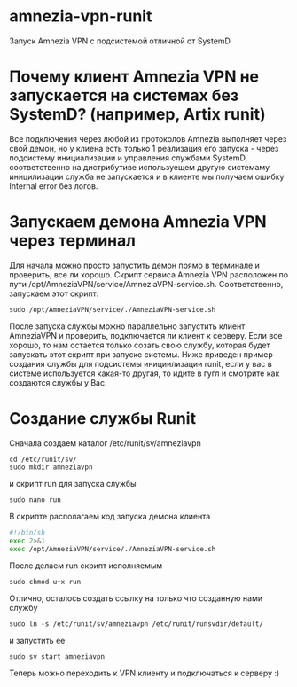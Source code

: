 # amnezia-vpn-runit
Запуск Amnezia VPN с подсистемой отличной от SystemD

# Почему клиент Amnezia VPN не запускается на системах без SystemD? (например, Artix runit)
Все подключения через любой из протоколов Amnezia выполняет через свой демон, но у клиена есть только 1 реализация его запуска - через подсистему инициализации и управления службами SystemD, соответственно на дистрибутиве используещем другую системаму иницилизации служба не запускается и в клиенте мы получаем ошибку Internal error без логов.

# Запускаем демона Amnezia VPN через терминал
Для начала можно просто запустить демон прямо в терминале и проверить, все ли хорошо. Скрипт сервиса Amnezia VPN расположен по пути /opt/AmneziaVPN/service/AmneziaVPN-service.sh. Соответственно, запускаем этот скрипт:
```shell
sudo /opt/AmneziaVPN/service/./AmneziaVPN-service.sh
```
После запуска службы можно параллельно запустить клиент AmneziaVPN и проверить, подключается ли клиент к серверу. Если все хорошо, то нам остается только созать свою службу, которая будет запускать этот скрипт при запуске системы. Ниже приведен пример создания службы для подсистемы инициилизации runit, если у вас в системе используется какая-то другая, то идите в гугл и смотрите как создаются службы у Вас.

# Создание службы Runit
Сначала создаем каталог /etc/runit/sv/amneziavpn
```shell
cd /etc/runit/sv/
sudo mkdir amneziavpn
```
и скрипт run для запуска службы
```shell
sudo nano run
```
В скрипте располагаем код запуска демона клиента

```bash
#!/bin/sh
exec 2>&1
exec /opt/AmneziaVPN/service/./AmneziaVPN-service.sh
```
После делаем run скрипт исполняемым
```shell
sudo chmod u+x run
```
Отлично, осталось создать ссылку на только что созданную нами службу
```shell
sudo ln -s /etc/runit/sv/amneziavpn /etc/runit/runsvdir/default/
```
и запустить ее
```shell
sudo sv start amneziavpn
```
Теперь можно переходить к VPN клиенту и подключаться к серверу :)
